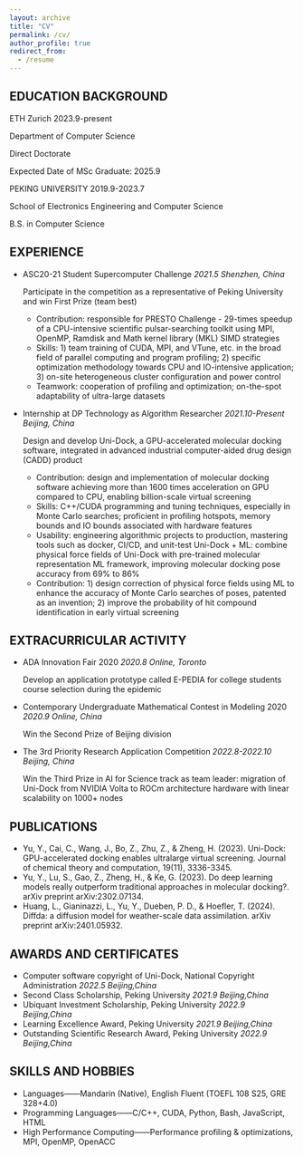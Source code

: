 ```yaml
---
layout: archive
title: "CV"
permalink: /cv/
author_profile: true
redirect_from:
  - /resume
---
```


## EDUCATION BACKGROUND

ETH Zurich 2023.9-present

Department of Computer Science

Direct Doctorate

Expected Date of MSc Graduate: 2025.9


PEKING UNIVERSITY	2019.9-2023.7

School of Electronics Engineering and Computer Science

B.S. in Computer Science



## EXPERIENCE
* ASC20-21 Student Supercomputer Challenge *2021.5 Shenzhen, China*

  Participate in the competition as a representative of Peking University and win First Prize (team best)
  
  - Contribution: responsible for PRESTO Challenge - 29-times speedup of a CPU-intensive scientific pulsar-searching toolkit using MPI, OpenMP, Ramdisk and Math kernel library (MKL) SIMD strategies
  - Skills: 1) team training of CUDA, MPI, and VTune, etc. in the broad field of parallel computing and program profiling; 2) specific optimization methodology towards CPU and IO-intensive application; 3) on-site heterogeneous cluster configuration and power control
  - Teamwork: cooperation of profiling and optimization; on-the-spot adaptability of ultra-large datasets

* Internship at DP Technology as Algorithm Researcher	*2021.10-Present Beijing, China*

  Design and develop Uni-Dock, a GPU-accelerated molecular docking software, integrated in advanced industrial computer-aided drug design (CADD) product 
  - Contribution: design and implementation of molecular docking software achieving more than 1600 times acceleration on GPU compared to CPU, enabling billion-scale virtual screening
  - Skills: C++/CUDA programming and tuning techniques, especially in Monte Carlo searches; proficient in profiling hotspots, memory bounds and IO bounds associated with hardware features
  - Usability: engineering algorithmic projects to production, mastering tools such as docker, CI/CD, and unit-test
  Uni-Dock + ML: combine physical force fields of Uni-Dock with pre-trained molecular representation ML framework, improving molecular docking pose accuracy from 69% to 86%
  - Contribution: 1) design correction of physical force fields using ML to enhance the accuracy of Monte Carlo searches of poses, patented as an invention; 2) improve the probability of hit compound identification in early virtual screening

## EXTRACURRICULAR ACTIVITY
* ADA Innovation Fair 2020 	*2020.8 Online, Toronto*

  Develop an application prototype called E-PEDIA for college students course selection during the epidemic
* Contemporary Undergraduate Mathematical Contest in Modeling 2020 *2020.9 Online, China*
  
  Win the Second Prize of Beijing division
* The 3rd  Priority Research Application Competition *2022.8-2022.10 Beijing, China*
  
  Win the Third Prize in AI for Science track as team leader: migration of Uni-Dock from NVIDIA Volta to ROCm architecture hardware with linear scalability on 1000+ nodes

## PUBLICATIONS
* Yu, Y., Cai, C., Wang, J., Bo, Z., Zhu, Z., & Zheng, H. (2023). Uni-Dock: GPU-accelerated docking enables ultralarge virtual screening. Journal of chemical theory and computation, 19(11), 3336-3345.
* Yu, Y., Lu, S., Gao, Z., Zheng, H., & Ke, G. (2023). Do deep learning models really outperform traditional approaches in molecular docking?. arXiv preprint arXiv:2302.07134.
* Huang, L., Gianinazzi, L., Yu, Y., Dueben, P. D., & Hoefler, T. (2024). Diffda: a diffusion model for weather-scale data assimilation. arXiv preprint arXiv:2401.05932.

## AWARDS AND CERTIFICATES
* Computer software copyright of Uni-Dock, National Copyright Administration	*2022.5 Beijing,China*
* Second Class Scholarship, Peking University	 *2021.9 Beijing,China*
* Ubiquant Investment Scholarship, Peking University	*2022.9 Beijing,China*
* Learning Excellence Award, Peking University	*2021.9 Beijing,China*
* Outstanding Scientific Research Award, Peking University	*2022.9 Beijing,China*

## SKILLS AND HOBBIES
* Languages——Mandarin (Native), English Fluent (TOEFL 108 S25, GRE 328+4.0)
* Programming Languages——C/C++, CUDA, Python, Bash, JavaScript, HTML
* High Performance Computing——Performance profiling & optimizations, MPI, OpenMP, OpenACC
